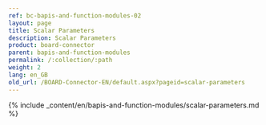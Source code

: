 ```yaml
---
ref: bc-bapis-and-function-modules-02
layout: page
title: Scalar Parameters
description: Scalar Parameters
product: board-connector
parent: bapis-and-function-modules
permalink: /:collection/:path
weight: 2
lang: en_GB
old_url: /BOARD-Connector-EN/default.aspx?pageid=scalar-parameters
---
```

{% include _content/en/bapis-and-function-modules/scalar-parameters.md %}